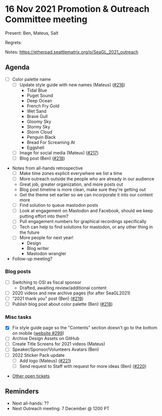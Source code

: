 # 16 Nov 2021 Promotion & Outreach Committee meeting 

Present: Ben, Mateus, Salt

Regrets: 

Notes: https://etherpad.seattlematrix.org/p/SeaGL_2021_outreach 

## Agenda 

- [ ] Color palette name
    - [ ] Update style guide with new names (Mateus) ([#216](https://github.com/SeaGL/organization/issues/216))
      - Tidal Blue
      - Puget Sound
      - Deep Ocean
      - French Fry Gold
      - Wet Sand
      - Brave Gull
      - Gloomy Sky
      - Stormy Sky
      - Storm Cloud
      - Penguin Black
      - Bread For Screaming At
      - Eggshell
    - [ ] Image for social media (Mateus) ([#217](https://github.com/SeaGL/organization/issues/217))
    - [ ] Blog post (Ben) ([#218](https://github.com/SeaGL/organization/issues/218))

- Notes from all-hands retrospective
    - [ ] Make time zones explicit everywhere we list a time
    - [ ] More outreach outside the people who are already in our audience
    - Great job, greater organization, and more posts out
    - Blog post timeline is more clean, make sure they're getting out
    - Get the theme set earlier so we can incorporate it into our content more
    - [ ] Find solution to queue mastodon posts
    - [ ] Look at engagement on Mastodon and Facebook, should we keep putting effort into them?
    - [ ] Pull engagement numbers for graphical recordings specifically
    - [ ] Tech can help to find solutions for mastodon, or any other thing in the future
    - [ ] More people for next year!
        - Design
        - Blog writer
        - Mastodon wrangler


- Follow-up meeting?


### Blog posts

- [ ] Switching to OSI as fiscal sponsor
    - Drafted, awaiting review/additional content
- [ ] 2020 videos and new archive pages (for after SeaGL2021)
- [ ] "2021 thank you" post (Ben) ([#219](https://github.com/SeaGL/organization/issues/219))
- [ ] Publish blog post about color palette (Ben)  ([#218](https://github.com/SeaGL/organization/issues/218))

### Misc tasks

* [x] Fix style guide page so the "Contents" section doesn't go to the bottom on mobile ([website #299](https://github.com/SeaGL/seagl.github.io/issues/299))
* [ ] Archive Design Assets on GitHub
* [ ] Create Title Screens for 2021 videos (Mateus)
* [ ] Speaker/Sponsor/Volunteers Avatars (Ben)
* [ ] 2022 Sticker Pack update
   - [ ] Add logo (Mateus) ([#221](https://github.com/SeaGL/organization/issues/221))
   - [ ] Send request to Staff with request for more ideas (Ben) ([#220](https://github.com/SeaGL/organization/issues/220))

* [Other open tickets](https://github.com/SeaGL/organization/issues?q=is%3Aissue+is%3Aopen+label%3AOutreach) 

## Reminders 

* Next all-hands: ??
* Next Outreach meeting: 7 December @ 1200 PT
